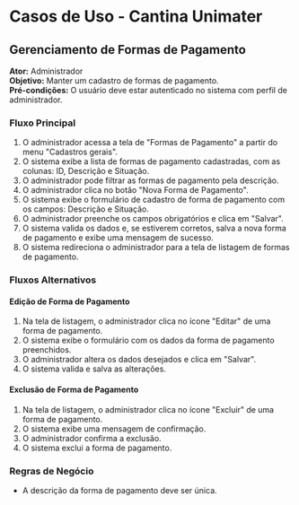 # Casos de Uso - Cantina Unimater

## Gerenciamento de Formas de Pagamento

**Ator:** Administrador  
**Objetivo:** Manter um cadastro de formas de pagamento.  
**Pré-condições:** O usuário deve estar autenticado no sistema com perfil de administrador.

### Fluxo Principal

1. O administrador acessa a tela de "Formas de Pagamento" a partir do menu "Cadastros gerais".
2. O sistema exibe a lista de formas de pagamento cadastradas, com as colunas: ID, Descrição e Situação.
3. O administrador pode filtrar as formas de pagamento pela descrição.
4. O administrador clica no botão "Nova Forma de Pagamento".
5. O sistema exibe o formulário de cadastro de forma de pagamento com os campos: Descrição e Situação.
6. O administrador preenche os campos obrigatórios e clica em "Salvar".
7. O sistema valida os dados e, se estiverem corretos, salva a nova forma de pagamento e exibe uma mensagem de sucesso.
8. O sistema redireciona o administrador para a tela de listagem de formas de pagamento.

### Fluxos Alternativos

#### Edição de Forma de Pagamento

1. Na tela de listagem, o administrador clica no ícone "Editar" de uma forma de pagamento.
2. O sistema exibe o formulário com os dados da forma de pagamento preenchidos.
3. O administrador altera os dados desejados e clica em "Salvar".
4. O sistema valida e salva as alterações.

#### Exclusão de Forma de Pagamento

1. Na tela de listagem, o administrador clica no ícone "Excluir" de uma forma de pagamento.
2. O sistema exibe uma mensagem de confirmação.
3. O administrador confirma a exclusão.
4. O sistema exclui a forma de pagamento.

### Regras de Negócio

- A descrição da forma de pagamento deve ser única.
